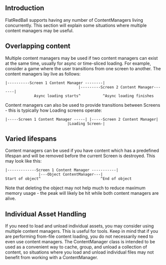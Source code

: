 ## Introduction

FlatRedBall supports having any number of ContentManagers living concurrently. This section will explain some situations where multiple content managers may be useful.

## Overlapping content

Multiple content managers may be used if two content managers can exist at the same time, usually for async or time-sliced loading. For example, consider a game where the user transitions from one screen to another. The content managers lay live as follows:

    |----------Screen 1 Content Manager --------|
                                     |---------Screen 2 Content Manager-------|
                 Async loading starts^          ^Async loading finishes

Content managers can also be used to provide transitions between Screens - this is typically how Loading screens operate:

    |-----Screen 1 Content Manager -----| |-----Screen 2 Content Manager|       
                                |Loading Screen-|

## Varied lifespans

Content managers can be used if you have content which has a predefined lifespan and will be removed before the current Screen is destroyed. This may look like this:

    |-------------Screen 1 Content Manager -----------|
                   |---Object ContentManager---|
    Start of object^                           ^End of object

Note that deleting the object may not help much to reduce maximum memory usage - the peak will likely be hit while both content managers are alive.

## Individual Asset Handling

If you need to load and unload individual assets, you may consider using multiple content managers. This is useful for tools. Keep in mind that if you are performing from-file content loading, you do not necessarily need to even use content managers. The ContentManager class is intended to be used as a convenient way to cache, group, and unload a collection of content, so situations where you load and unload individual files may not benefit from working with a ContentManager.

